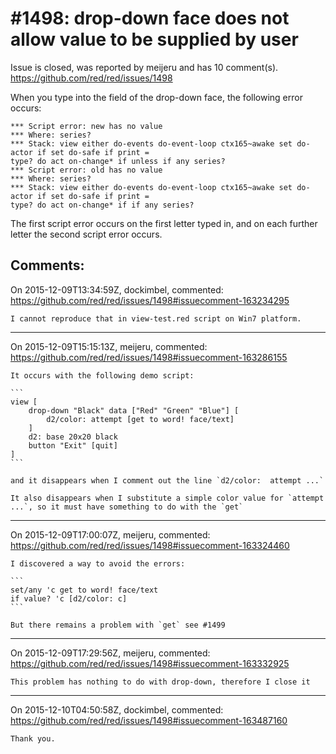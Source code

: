 
#1498: drop-down face does not allow value to be supplied by user
================================================================================
Issue is closed, was reported by meijeru and has 10 comment(s).
<https://github.com/red/red/issues/1498>

When you type into the field of the drop-down face, the following error occurs: 

```
*** Script error: new has no value
*** Where: series?
*** Stack: view either do-events do-event-loop ctx165~awake set do-actor if set do-safe if print =
type? do act on-change* if unless if any series?
*** Script error: old has no value
*** Where: series?
*** Stack: view either do-events do-event-loop ctx165~awake set do-actor if set do-safe if print =
type? do act on-change* if if any series?
```

The first script error occurs on the first letter typed in, and on each further letter the second script error occurs.



Comments:
--------------------------------------------------------------------------------

On 2015-12-09T13:34:59Z, dockimbel, commented:
<https://github.com/red/red/issues/1498#issuecomment-163234295>

    I cannot reproduce that in view-test.red script on Win7 platform.

--------------------------------------------------------------------------------

On 2015-12-09T15:15:13Z, meijeru, commented:
<https://github.com/red/red/issues/1498#issuecomment-163286155>

    It occurs with the following demo script:
    
    ```
    view [
        drop-down "Black" data ["Red" "Green" "Blue"] [
            d2/color: attempt [get to word! face/text]
        ]
        d2: base 20x20 black
        button "Exit" [quit]
    ]
    ```
    
    and it disappears when I comment out the line `d2/color:  attempt ...`
    
    It also disappears when I substitute a simple color value for `attempt ...`, so it must have something to do with the `get`

--------------------------------------------------------------------------------

On 2015-12-09T17:00:07Z, meijeru, commented:
<https://github.com/red/red/issues/1498#issuecomment-163324460>

    I discovered a way to avoid the errors: 
    
    ```
    set/any 'c get to word! face/text
    if value? 'c [d2/color: c]
    ```
    
    But there remains a problem with `get` see #1499

--------------------------------------------------------------------------------

On 2015-12-09T17:29:56Z, meijeru, commented:
<https://github.com/red/red/issues/1498#issuecomment-163332925>

    This problem has nothing to do with drop-down, therefore I close it

--------------------------------------------------------------------------------

On 2015-12-10T04:50:58Z, dockimbel, commented:
<https://github.com/red/red/issues/1498#issuecomment-163487160>

    Thank you.

